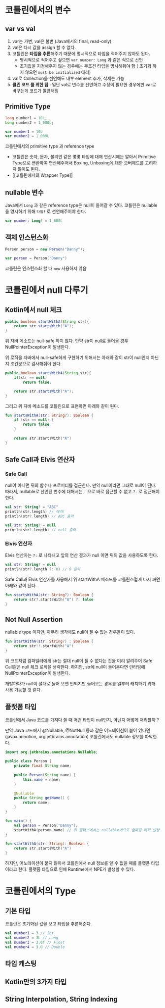 
# 코틀린에서의 변수
## var vs val
1. var는 가변, val은 불변 (Java에서의 final,  read-only)
2. val은 다시 값을 assign 할 수 없다.
3. 코틀린은 **타입을 추론**해주기 때문에 명시적으로 타입을 적어주지 않아도 된다.
	- 명시적으로 적어주고 싶으면 `var number: Long` 과 같은 식으로 선언
	- 초기값을 지정해주지 않는 경우에는 무조건 타입을 명시해줘야 함 ( 초기화 하지 않으면 `must be initialized` 에러)
4. val로 Collection을 선언해도 내부 element 추가, 삭제는 가능
5. **클린 코드 를 위한 팁** : 일단 val로 변수를 선언하고 수정이 필요한 경우에만 var로 바꾸는게 코드가 깔끔해짐

## Primitive Type
```java
long number1 = 10L;
Long number2 = 1_000L;
```
```kotlin
var number1 = 10L
var number2 = 1_000L
```

코틀린에서의 primitive type 과 reference type
- 코틀린은 숫자, 문자, 불리언 같은 몇몇 타입에 대해 연산시에는 알아서 Primitive Type으로 변환하여 연산해주어서 Boxing, Unboxing에 대한 오버헤드를 고려하지 않아도 된다.
- [[코틀린에서의 Wrapper Type]]

## nullable 변수 
Java에서 `Long` 과 같은 reference type은 null이 들어갈 수 있다.
코틀린은 nullable을 명시하기 위해 `타입?` 로 선언해주어야 한다.
```kotlin
var number: Long? = 1_000L
```

## 객체 인스턴스화
```java
Person person = new Person("Danny");
```
```kotlin
var person = Person("Danny")
```
코틀린은 인스턴스화 할 때 `new` 사용하지 않음


# 코틀린에서 null 다루기
## Kotlin에서 null 체크
```java
public boolean startWithA(String str){
	return str.startsWith("A");
}
```
위 자바 메소드는 null-safe 하지 않다. 만약 str이 null로 들어올 경우 NullPointerException이 발생한다.

위 로직을 자바에서 null-safe하게 구현하기 위해서는 아래와 같이 str이 null인지 아닌지 조건문으로 검사해줘야 한다.
```java
public boolean startsWithA(String str){
	if(str == null)
		return false;

	return str.startsWith("A");
}
```

그리고 위 자바 메소드를 코틀린으로 표현하면 아래와 같이 된다.
```kotlin
fun startsWithA(str: String?): Boolean {  
    if (str == null) {  
        return false  
    }  
  
    return str.startsWith("A")  
}
```

## Safe Call과 Elvis 연산자
### Safe Call
null이 아니면 뒤의 함수나 프로퍼티를 접근한다.
만약 null이라면 그대로 null이 된다.
따라서, nullable로 선언된 변수에 대해서는 `.` 으로 바로 접근할 수 없고 `?.` 로 접근해야 한다.
```kotlin
val str: String? = "ABC"
println(str.length) // 에러!
println(str?.length) // ABC 출력

val str: String? = null  
println(str?.length) // null 출력
```

### Elvis 연산자
Elvis 연산자는 `?:` 로 나타내고 앞의 연산 결과가 null 이면 뒤의 값을 사용하도록 한다.

```kotlin
val str: String? = null
println(str?.length ?: 0) // 0 출력
```

Safe Call과 Elvis 연산자를 사용해서 위 startWithA 메소드를 코틀린스럽게 다시 짜면 아래와 같이 된다.
```kotlin
fun startsWithA(str: String?): Boolean {
	return str?.startsWith("A") ?: false
}
```

## Not Null Assertion
nullable type 이지만, 아무리 생각해도 null이 될 수 없는 경우들이 있다.

```kotlin
fun startWithA(str: String?) : Boolean {
	return str!!.startWith("A")
}
```

위 코드처럼 컴파일러에게 str는 절대 null이 될 수 없다는 것을 미리 알려주어 Safe Call같은 null 체크 로직을  생략한다.
하지만, str에 null이 들어온다면 런타임에 NullPointerException이 발생한다.

개발하다가 null이 절대로 들어 오면 안되지만 들어오는 경우를 일부러 캐치하기 위해 사용 가능할 것 같다.

## 플랫폼 타입
코틀린에서 Java 코드를 가져다 쓸 때 어떤 타입이 null인지, 아닌지 어떻게 처리할까 ? 

만약 Java 코드에서 @Nullable, @NotNull 등과 같은 어노테이션이 붙어 있다면 (javax.annotion, org.jetbrains.annotation) 코틀린에서도 nullable 정보를 파악한다.
```java
import org.jetbrains.annotations.Nullable;  
  
public class Person {  
    private final String name;  
  
    public Person(String name) {  
        this.name = name;  
    }  
  
    @Nullable  
    public String getName() {  
        return name;  
    }  
}
```
```kotlin
fun main() {  
    val person = Person("Danny");  
    startWithA(person.name) // 위 클래스에서는 nullable이므로 컴파일 에러 발생
}  
  
fun startWithA(str: String): Boolean {  
    return str.startsWith("A")  
}
```

하지만, 어노테이션이 붙지 않아서 코틀린에서 null 정보를 알 수 없을 때를 플랫폼 타입이라고 한다.
플랫폼 타입으로 인해 Runtime에서 NPE가 발생할 수 있다.

# 코틀린에서의 Type
## 기본 타입
코틀린은 초기화된 값을 보고 타입을 추론해준다.
```kotlin 
val number1 = 3 // Int
val number2 = 3L // Long
val number3 = 3.0f // Float
val number4 = 3.0 // Double
```

## 타입 캐스팅
## Kotlin만의 3가지 타입
## String Interpolation, String Indexing
